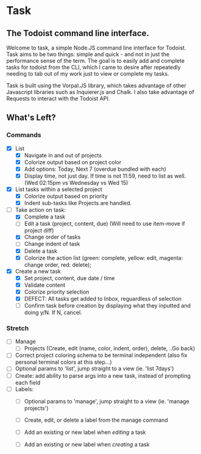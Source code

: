 # Task
## The Todoist command line interface.

Welcome to task, a simple Node.JS command line interface for Todoist. Task aims to be two things: simple and quick - and not in just the performance sense of the term. The goal is to easily add and complete tasks for todoist from the CLI, which I came to desire after repeatedly needing to tab out of my work just to view or complete my tasks. 

Task is built using the Vorpal.JS library, which takes advantage of other Javascript libraries such as Inquierer.js and Chalk. I also take advantage of Requests to interact with the Todoist API.

## What's Left?
### Commands
- [x] List
  - [x] Navigate in and out of projects
  - [x] Colorize output based on project color
  - [x] Add options: Today, Next 7 (overdue bundled with each)
  - [x] Display time, not just day. If time is not 11:59, need to list as well. (Wed 02:15pm vs Wednesday vs Wed 15)
- [x] List tasks within a selected project
  - [x] Colorize output based on priority
  - [x] Indent sub-tasks like Projects are handled.
- [ ] Take action on task: 
  - [x] Complete a task
  - [ ] Edit a task (project, content, due) (Will need to use item-move if project diff)
  - [x] Change order of tasks 
  - [ ] Change indent of task
  - [x] Delete a task
  - [x] Colorize the action list (green: complete, yellow: edit, magenta: change order, red: delete);
- [x] Create a new task
  - [x] Set project, content, due date / time
  - [x] Validate content
  - [x] Colorize priority selection
  - [x] DEFECT: All tasks get added to Inbox, reguardless of selection
  - [ ] Confirm task before creation by displaying what they inputted and doing y/N. If N, cancel.

### Stretch
- [ ] Manage
  - [ ] Projects (Create, edit (name, color, indent, order), delete, ..Go back)
- [ ] Correct project coloring schema to be terminal independent (also fix personal terminal colors at this step...)
- [ ] Optional params to 'list', jump straight to a view (ie. 'list 7days')
- [ ] Create: add ability to parse args into a new task, instead of prompting each field
- [ ] Labels:
  - [ ] Optional params to 'manage', jump straight to a view (ie. 'manage projects')
  - [ ] Create, edit, or delete a label from the manage command
  - [ ] Add an existing or new label when *editing* a task
  - [ ] Add an existing or new label when *creating* a task
   
